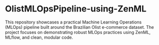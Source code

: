 # OlistMLOpsPipeline-using-ZenML
This repository showcases a practical Machine Learning Operations (MLOps) pipeline built around the Brazilian Olist e-commerce dataset. The project focuses on demonstrating robust MLOps practices using ZenML, MLflow, and clean, modular code.
